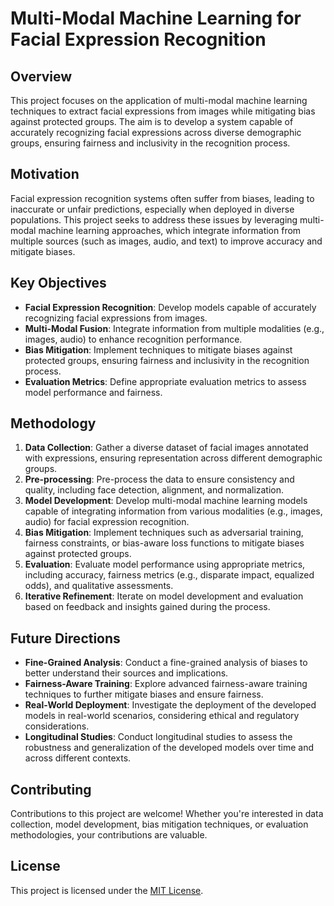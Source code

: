 # Multi-Modal Machine Learning for Facial Expression Recognition

## Overview
This project focuses on the application of multi-modal machine learning techniques to extract facial expressions from images while mitigating bias against protected groups. The aim is to develop a system capable of accurately recognizing facial expressions across diverse demographic groups, ensuring fairness and inclusivity in the recognition process.

## Motivation
Facial expression recognition systems often suffer from biases, leading to inaccurate or unfair predictions, especially when deployed in diverse populations. This project seeks to address these issues by leveraging multi-modal machine learning approaches, which integrate information from multiple sources (such as images, audio, and text) to improve accuracy and mitigate biases.

## Key Objectives
- **Facial Expression Recognition**: Develop models capable of accurately recognizing facial expressions from images.
- **Multi-Modal Fusion**: Integrate information from multiple modalities (e.g., images, audio) to enhance recognition performance.
- **Bias Mitigation**: Implement techniques to mitigate biases against protected groups, ensuring fairness and inclusivity in the recognition process.
- **Evaluation Metrics**: Define appropriate evaluation metrics to assess model performance and fairness.

## Methodology
1. **Data Collection**: Gather a diverse dataset of facial images annotated with expressions, ensuring representation across different demographic groups.
2. **Pre-processing**: Pre-process the data to ensure consistency and quality, including face detection, alignment, and normalization.
3. **Model Development**: Develop multi-modal machine learning models capable of integrating information from various modalities (e.g., images, audio) for facial expression recognition.
4. **Bias Mitigation**: Implement techniques such as adversarial training, fairness constraints, or bias-aware loss functions to mitigate biases against protected groups.
5. **Evaluation**: Evaluate model performance using appropriate metrics, including accuracy, fairness metrics (e.g., disparate impact, equalized odds), and qualitative assessments.
6. **Iterative Refinement**: Iterate on model development and evaluation based on feedback and insights gained during the process.

## Future Directions
- **Fine-Grained Analysis**: Conduct a fine-grained analysis of biases to better understand their sources and implications.
- **Fairness-Aware Training**: Explore advanced fairness-aware training techniques to further mitigate biases and ensure fairness.
- **Real-World Deployment**: Investigate the deployment of the developed models in real-world scenarios, considering ethical and regulatory considerations.
- **Longitudinal Studies**: Conduct longitudinal studies to assess the robustness and generalization of the developed models over time and across different contexts.

## Contributing
Contributions to this project are welcome! Whether you're interested in data collection, model development, bias mitigation techniques, or evaluation methodologies, your contributions are valuable.

## License
This project is licensed under the [MIT License](LICENSE).
